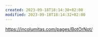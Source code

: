 ```yaml
---
created: 2023-09-18T18:14:30+02:00
modified: 2023-09-18T18:14:32+02:00
---
```


https://incolumitas.com/pages/BotOrNot/
